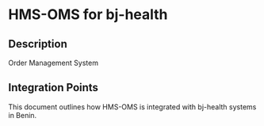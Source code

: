 # HMS-OMS for bj-health

## Description

Order Management System

## Integration Points

This document outlines how HMS-OMS is integrated with bj-health systems in Benin.
